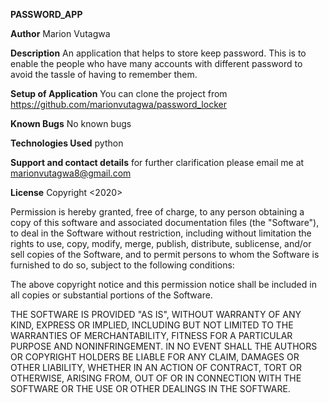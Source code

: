 **PASSWORD_APP**

**Author**
Marion Vutagwa

**Description**
An application that helps to store keep password. This is to enable the people who have many accounts with different password to avoid the tassle of having to remember them.

**Setup of Application**
You can clone the project from https://github.com/marionvutagwa/password_locker

**Known Bugs**
No known bugs

**Technologies Used**
python

**Support and contact details**
for further clarification please email me at marionvutagwa8@gmail.com

**License**
Copyright <2020> <Marion vutagwa>

Permission is hereby granted, free of charge, to any person obtaining a copy of this software and associated documentation files (the "Software"), to deal in the Software without restriction, including without limitation the rights to use, copy, modify, merge, publish, distribute, sublicense, and/or sell copies of the Software, and to permit persons to whom the Software is furnished to do so, subject to the following conditions:

The above copyright notice and this permission notice shall be included in all copies or substantial portions of the Software.

THE SOFTWARE IS PROVIDED "AS IS", WITHOUT WARRANTY OF ANY KIND, EXPRESS OR IMPLIED, INCLUDING BUT NOT LIMITED TO THE WARRANTIES OF MERCHANTABILITY, FITNESS FOR A PARTICULAR PURPOSE AND NONINFRINGEMENT. IN NO EVENT SHALL THE AUTHORS OR COPYRIGHT HOLDERS BE LIABLE FOR ANY CLAIM, DAMAGES OR OTHER LIABILITY, WHETHER IN AN ACTION OF CONTRACT, TORT OR OTHERWISE, ARISING FROM, OUT OF OR IN CONNECTION WITH THE SOFTWARE OR THE USE OR OTHER DEALINGS IN THE SOFTWARE.

